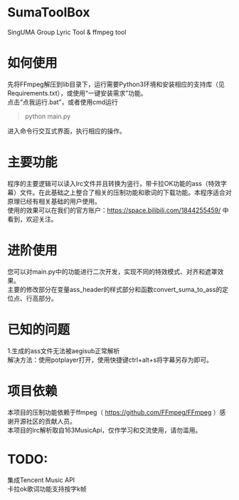 # SumaToolBox
SingUMA Group Lyric Tool &amp; ffmpeg tool


# 如何使用  
先将FFmpeg解压到lib目录下，运行需要Python3环境和安装相应的支持库（见Requirements.txt），或使用“一键安装需求”功能。  
点击“点我运行.bat”，或者使用cmd运行  
> python main.py  
> 
进入命令行交互式界面，执行相应的操作。  

# 主要功能
程序的主要逻辑可以读入lrc文件并且转换为竖行，带卡拉OK功能的ass（特效字幕）文件。在此基础之上整合了相关的压制功能和歌词的下载功能。本程序适合对原理已经有相关基础的用户使用。  
使用的效果可以在我们的官方账户：https://space.bilibili.com/1844255459/ 中看到，欢迎关注。  

# 进阶使用
您可以对main.py中的功能进行二次开发，实现不同的特效模式、对齐和遮罩效果。  
主要的修改部分在变量ass_header的样式部分和函数convert_suma_to_ass的定位点、行高部分。  

# 已知的问题
1.生成的ass文件无法被aegisub正常解析  
解决方法：使用potplayer打开，使用快捷键ctrl+alt+s将字幕另存为即可。  

# 项目依赖
本项目的压制功能依赖于ffmpeg（ https://github.com/FFmpeg/FFmpeg ）感谢开源社区的贡献人员。  
本项目的lrc解析取自163MusicApi，仅作学习和交流使用，请勿滥用。  

# TODO:
集成Tencent Music API     
卡拉ok歌词功能支持按字k帧
